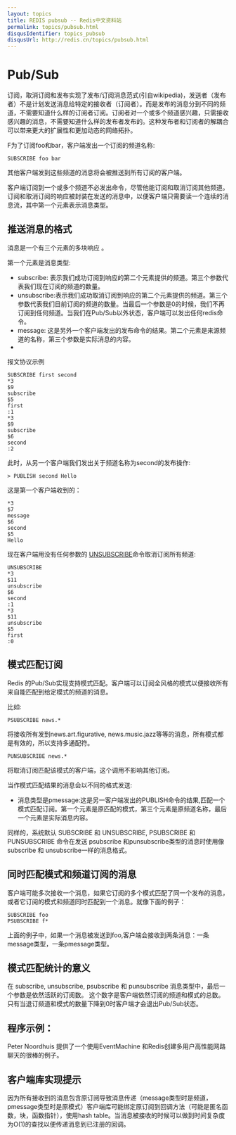 ```yaml
---
layout: topics
title: REDIS pubsub -- Redis中文资料站
permalink: topics/pubsub.html
disqusIdentifier: topics_pubsub
disqusUrl: http://redis.cn/topics/pubsub.html
---
```


Pub/Sub
=======

订阅，取消订阅和发布实现了发布/订阅消息范式(引自wikipedia)，发送者（发布者）不是计划发送消息给特定的接收者（订阅者）。而是发布的消息分到不同的频道，不需要知道什么样的订阅者订阅。订阅者对一个或多个频道感兴趣，只需接收感兴趣的消息，不需要知道什么样的发布者发布的。这种发布者和订阅者的解耦合可以带来更大的扩展性和更加动态的网络拓扑。

F为了订阅foo和bar，客户端发出一个订阅的频道名称:

	SUBSCRIBE foo bar

其他客户端发到这些频道的消息将会被推送到所有订阅的客户端。

客户端订阅到一个或多个频道不必发出命令，尽管他能订阅和取消订阅其他频道。订阅和取消订阅的响应被封装在发送的消息中，以便客户端只需要读一个连续的消息流，其中第一个元素表示消息类型。

## 推送消息的格式 ##

消息是一个有三个元素的多块响应 。

第一个元素是消息类型:

* subscribe: 表示我们成功订阅到响应的第二个元素提供的频道。第三个参数代表我们现在订阅的频道的数量。
* unsubscribe:表示我们成功取消订阅到响应的第二个元素提供的频道。第三个参数代表我们目前订阅的频道的数量。当最后一个参数是0的时候，我们不再订阅到任何频道。当我们在Pub/Sub以外状态，客户端可以发出任何redis命令。
* message: 这是另外一个客户端发出的发布命令的结果。第二个元素是来源频道的名称，第三个参数是实际消息的内容。
* 
报文协议示例

	SUBSCRIBE first second
	*3
	$9
	subscribe
	$5
	first
	:1
	*3
	$9
	subscribe
	$6
	second
	:2

此时，从另一个客户端我们发出关于频道名称为second的发布操作:

	> PUBLISH second Hello

这是第一个客户端收到的：

	*3
	$7
	message
	$6
	second
	$5
	Hello

现在客户端用没有任何参数的 [UNSUBSCRIBE](/commands/unsubscribe.html)命令取消订阅所有频道:

	UNSUBSCRIBE
	*3
	$11
	unsubscribe
	$6
	second
	:1
	*3
	$11
	unsubscribe
	$5
	first
	:0

## 模式匹配订阅 ##

Redis 的Pub/Sub实现支持模式匹配。客户端可以订阅全风格的模式以便接收所有来自能匹配到给定模式的频道的消息。

比如:

	PSUBSCRIBE news.*

将接收所有发到news.art.figurative, news.music.jazz等等的消息，所有模式都是有效的，所以支持多通配符。

	PUNSUBSCRIBE news.*

将取消订阅匹配该模式的客户端，这个调用不影响其他订阅。

当作模式匹配结果的消息会以不同的格式发送:

* 消息类型是pmessage:这是另一客户端发出的PUBLISH命令的结果,匹配一个模式匹配订阅。第一个元素是原匹配的模式，第三个元素是原频道名称，最后一个元素是实际消息内容。

同样的，系统默认 SUBSCRIBE 和 UNSUBSCRIBE, PSUBSCRIBE 和 PUNSUBSCRIBE 命令在发送 psubscribe 和punsubscribe类型的消息时使用像subscribe 和 unsubscribe一样的消息格式。

## 同时匹配模式和频道订阅的消息 ##

客户端可能多次接收一个消息，如果它订阅的多个模式匹配了同一个发布的消息，或者它订阅的模式和频道同时匹配到一个消息。就像下面的例子：

	SUBSCRIBE foo
	PSUBSCRIBE f*

上面的例子中，如果一个消息被发送到foo,客户端会接收到两条消息：一条message类型，一条pmessage类型。

## 模式匹配统计的意义 ##

在 subscribe, unsubscribe, psubscribe 和 punsubscribe 消息类型中，最后一个参数是依然活跃的订阅数。 这个数字是客户端依然订阅的频道和模式的总数。只有当退订频道和模式的数量下降到0时客户端才会退出Pub/Sub状态。

## 程序示例： ##

Peter Noordhuis 提供了一个使用EventMachine 和Redis创建多用户高性能网路聊天的很棒的例子。

## 客户端库实现提示 ##

因为所有接收到的消息包含原订阅导致消息传递（message类型时是频道，pmessage类型时是原模式）客户端库可能绑定原订阅到回调方法（可能是匿名函数，块，函数指针），使用hash table。当消息被接收的时候可以做到时间复杂度为O(1)的查找以便传递消息到已注册的回调。
